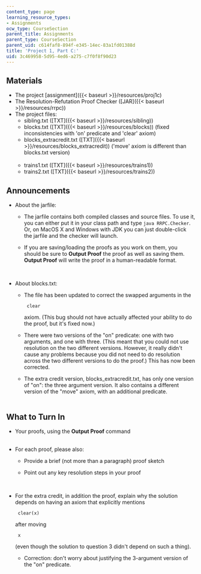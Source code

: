 ```yaml
---
content_type: page
learning_resource_types:
- Assignments
ocw_type: CourseSection
parent_title: Assignments
parent_type: CourseSection
parent_uid: c614faf8-894f-e345-14ec-83a1fd01388d
title: 'Project 1, Part C:'
uid: 3c469958-5d95-4ed6-a275-c7f0f8f90d23
---
```


Materials
---------

*   The project [assignment]({{< baseurl >}}/resources/proj1c)
*   The Resolution-Refutation Proof Checker ([JAR]({{< baseurl >}}/resources/rrpc))
*   The project files:  
    *   sibling.txt ([TXT]({{< baseurl >}}/resources/sibling))
    *   blocks.txt ([TXT]({{< baseurl >}}/resources/blocks)) (fixed inconsistencies with 'on' predicate and 'clear' axiom)
    *   blocks\_extracredit.txt ([TXT]({{< baseurl >}}/resources/blocks_extracredit)) ('move' axiom is different than blocks.txt version)  
         
    *   trains1.txt ([TXT]({{< baseurl >}}/resources/trains1))
    *   trains2.txt ([TXT]({{< baseurl >}}/resources/trains2))

Announcements
-------------

*   About the jarfile:
    
    *   The jarfile contains both compiled classes and source files. To use it, you can either put it in your class path and type `java RRPC.Checker`. Or, on MacOS X and Windows with JDK you can just double-click the jarfile and the checker will launch.
    
    *   If you are saving/loading the proofs as you work on them, you should be sure to **Output Proof** the proof as well as saving them. **Output Proof** will write the proof in a human-readable format.  
          
         
*   About blocks.txt:  
    
    *   The file has been updated to correct the swapped arguments in the
        
        ```
         clear
        ```
        
        axiom. (This bug should not have actually affected your ability to do the proof, but it's fixed now.)
    
    *   There were two versions of the "on" predicate: one with two arguments, and one with three. (This meant that you could not use resolution on the two different versions. However, it really didn't cause any problems because you did not need to do resolution across the two different versions to do the proof.) This has now been corrected.
    *   The extra credit version, blocks\_extracredit.txt, has only one version of "on": the three argument version. It also contains a different version of the "move" axiom, with an additional predicate.  
         

What to Turn In
---------------

*   Your proofs, using the **Output Proof** command  
     
*   For each proof, please also:
    *   Provide a brief (not more than a paragraph) proof sketch
    *   Point out any key resolution steps in your proof  
          
         
*   For the extra credit, in addition the proof, explain why the solution depends on having an axiom that explicitly mentions
    
    ```
     clear(x)
    ```
    
    after moving
    
    ```
     x
    ```
    
    (even though the solution to question 3 didn't depend on such a thing).
    *   Correction: don't worry about justifying the 3-argument version of the "on" predicate.